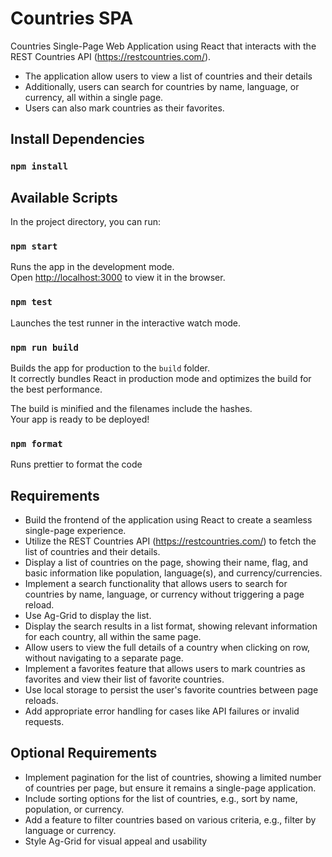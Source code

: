 # Countries SPA

Countries Single-Page Web Application using React that interacts with the REST Countries API
(https://restcountries.com/).

- The application allow users to view a list of countries and their details
- Additionally, users can search for countries by name, language, or currency, all within a single page.
- Users can also mark countries as their favorites.

## Install Dependencies

### `npm install`

## Available Scripts

In the project directory, you can run:

### `npm start`

Runs the app in the development mode.\
Open [http://localhost:3000](http://localhost:3000) to view it in the browser.

### `npm test`

Launches the test runner in the interactive watch mode.

### `npm run build`

Builds the app for production to the `build` folder.\
It correctly bundles React in production mode and optimizes the build for the best performance.

The build is minified and the filenames include the hashes.\
Your app is ready to be deployed!

### `npm format`

Runs prettier to format the code

## Requirements

- Build the frontend of the application using React to create a seamless single-page experience.
- Utilize the REST Countries API (https://restcountries.com/) to fetch the list of countries and their details.
- Display a list of countries on the page, showing their name, flag, and basic information like population,
  language(s), and currency/currencies.
- Implement a search functionality that allows users to search for countries by name, language, or currency
  without triggering a page reload.
- Use Ag-Grid to display the list.
- Display the search results in a list format, showing relevant information for each country, all within the same
  page.
- Allow users to view the full details of a country when clicking on row, without navigating to a separate page.
- Implement a favorites feature that allows users to mark countries as favorites and view their list of favorite
  countries.
- Use local storage to persist the user's favorite countries between page reloads.
- Add appropriate error handling for cases like API failures or invalid requests.

## Optional Requirements

- Implement pagination for the list of countries, showing a limited number of countries per page, but ensure it
  remains a single-page application.
- Include sorting options for the list of countries, e.g., sort by name, population, or currency.
- Add a feature to filter countries based on various criteria, e.g., filter by language or currency.
- Style Ag-Grid for visual appeal and usability
